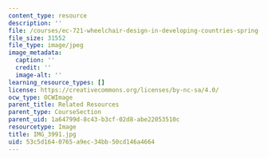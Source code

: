 ```yaml
---
content_type: resource
description: ''
file: /courses/ec-721-wheelchair-design-in-developing-countries-spring-2009/53c5d1640765a9ec34bb50cd146a4664_IMG_3991.jpg
file_size: 31552
file_type: image/jpeg
image_metadata:
  caption: ''
  credit: ''
  image-alt: ''
learning_resource_types: []
license: https://creativecommons.org/licenses/by-nc-sa/4.0/
ocw_type: OCWImage
parent_title: Related Resources
parent_type: CourseSection
parent_uid: 1a64799d-8c43-b3cf-02d8-abe22053510c
resourcetype: Image
title: IMG_3991.jpg
uid: 53c5d164-0765-a9ec-34bb-50cd146a4664
---
```

